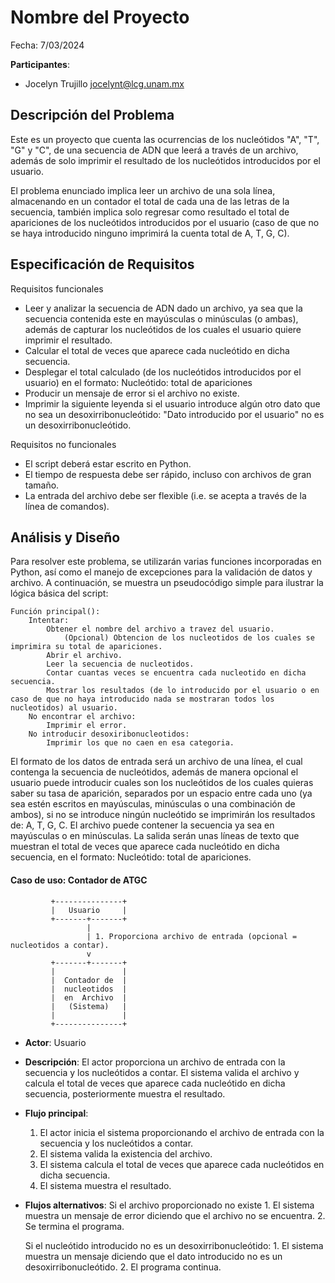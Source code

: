 # Nombre del Proyecto

Fecha: 7/03/2024

**Participantes**:

- Jocelyn Trujillo jocelynt@lcg.unam.mx

## Descripción del Problema

Este es un proyecto que cuenta las ocurrencias de los nucleótidos "A", "T", "G" y "C", de una secuencia de ADN que leerá a través de un archivo, además de solo imprimir el resultado de los nucleótidos introducidos por el usuario. 

El problema enunciado implica leer un archivo de una sola línea, almacenando en un contador el total de cada una de las letras de la secuencia, también implica solo regresar como resultado el total de apariciones de los nucleótidos introducidos por el usuario (caso de que no se haya introducido ninguno imprimirá la cuenta total de A, T, G, C).

## Especificación de Requisitos

Requisitos funcionales

- Leer y analizar la secuencia de ADN dado un archivo, ya sea que la secuencia contenida este en mayúsculas o minúsculas (o ambas), además de capturar los nucleótidos de los cuales el usuario quiere imprimir el resultado.
- Calcular el total de veces que aparece cada nucleótido en dicha secuencia.
- Desplegar el total calculado (de los nucleótidos introducidos por el usuario) en el formato: 
		Nucleótido: total de apariciones
- Producir un mensaje de error si el archivo no existe.
- Imprimir la siguiente leyenda si el usuario introduce algún otro dato que no sea un desoxirribonucleótido:
        "Dato introducido por el usuario" no es un desoxirribonucleótido.


Requisitos no funcionales

-  El script deberá estar escrito en Python.
-  El tiempo de respuesta debe ser rápido, incluso con archivos de gran tamaño.
-  La entrada del archivo debe ser flexible (i.e. se acepta a través de la línea de comandos).


## Análisis y Diseño

Para resolver este problema, se utilizarán varias funciones incorporadas en Python, así como el manejo de excepciones para la validación de datos y archivo. A continuación, se muestra un pseudocódigo simple para ilustrar la lógica básica del script:

```
Función principal():
    Intentar:
        Obtener el nombre del archivo a travez del usuario.
            (Opcional) Obtencion de los nucleotidos de los cuales se imprimira su total de apariciones.
        Abrir el archivo.
        Leer la secuencia de nucleotidos.
        Contar cuantas veces se encuentra cada nucleotido en dicha secuencia.
        Mostrar los resultados (de lo introducido por el usuario o en caso de que no haya introducido nada se mostraran todos los nucleotidos) al usuario.
    No encontrar el archivo:
		Imprimir el error.
    No introducir desoxiribonucleotidos:
        Imprimir los que no caen en esa categoria.
```

El formato de los datos de entrada será un archivo de una línea, el cual contenga la secuencia de nucleótidos, además de manera opcional el usuario puede introducir cuales son los  nucleótidos de los cuales quieras saber su tasa de aparición, separados por un espacio entre cada uno (ya sea estén escritos en mayúsculas, minúsculas o una combinación de ambos), si no se introduce ningún nucleótido se imprimirán los resultados de: A, T, G, C. El archivo puede contener la secuencia ya sea en mayúsculas o en minúsculas. La salida serán unas líneas de texto que muestran el total de veces que aparece cada nucleótido en dicha secuencia, en el formato:
	Nucleótido: total de apariciones.

#### Caso de uso: Contador de ATGC

```
         +---------------+
         |   Usuario     |
         +-------+-------+
                 |
                 | 1. Proporciona archivo de entrada (opcional = nucleotidos a contar).
                 v
         +-------+-------+
		 |               |
         |  Contador de  |
	     |  nucleotidos  |
	     |  en  Archivo  |
         |   (Sistema)   |
         |               |
         +---------------+
```

- **Actor**: Usuario
- **Descripción**: El actor proporciona un archivo de entrada con la secuencia y los nucleótidos a contar.  El sistema valida el archivo y calcula el total de veces que aparece cada nucleótido en dicha secuencia, posteriormente muestra el resultado.

- **Flujo principal**:

	1. El actor inicia el sistema proporcionando el archivo de entrada con la secuencia y los nucleótidos a contar.
	2. El sistema valida la existencia del archivo.
	3. El sistema calcula el total de veces que aparece cada nucleótidos en dicha secuencia.
	4. El sistema muestra el resultado.
	
- **Flujos alternativos**:
	Si el archivo proporcionado no existe
		1. El sistema muestra un mensaje de error diciendo que el archivo no se encuentra.
        2. Se termina el programa.

    Si el nucleótido introducido no es un desoxirribonucleótido:
        1. El sistema muestra un mensaje diciendo que el dato introducido no es un desoxirribonucleótido.
        2. El programa continua.
                

